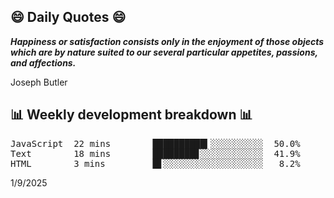 ## 😄 Daily Quotes 😄

_**Happiness or satisfaction consists only in the enjoyment of those objects which are by nature suited to our several particular appetites, passions, and affections.**_

Joseph Butler



## 📊 Weekly development breakdown 📊

<pre>JavaScript  22 mins        ██████████▍░░░░░░░░░░  50.0%
Text        18 mins        ████████▊░░░░░░░░░░░░  41.9%
HTML        3 mins         █▋░░░░░░░░░░░░░░░░░░░   8.2%</pre>

1/9/2025